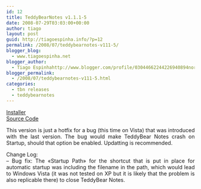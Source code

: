 ```yaml
---
id: 12
title: TeddyBearNotes v1.1.1-5
date: 2008-07-29T03:03:00+00:00
author: tiago
layout: post
guid: http://tiagoespinha.info/?p=12
permalink: /2008/07/teddybearnotes-v111-5/
blogger_blog:
  - www.tiagoespinha.net
blogger_author:
  - Tiago Espinhahttp://www.blogger.com/profile/03044662244226940894noreply@blogger.com
blogger_permalink:
  - /2008/07/teddybearnotes-v111-5.html
categories:
  - tbn releases
  - teddybearnotes
---
```

<div style="text-align: justify;">
  <a href="http://downloads.sourceforge.net/teddybearnotes/TeddyBearNotes-1.1.1-5_setup.zip?use_mirror=osdn">Installer</a><br /><a href="http://downloads.sourceforge.net/teddybearnotes/TeddyBearNotes_src_1.1.1-5.7z?use_mirror=osdn">Source Code</a></p> 
  
  <p>
    This version is just a hotfix for a bug (this time on Vista) that was introduced with the last version. The bug would make TeddyBear Notes crash on Startup, should that option be enabled. Updatting is recommended.
  </p>
  
  <p>
    Change Log:<br />&#8211; Bug fix: The «Startup Path» for the shortcut that is put in place for automatic startup was including the filename in the path, which would lead to Windows Vista (it was not tested on XP but it is likely that the problem is also replicable there) to close TeddyBear Notes.</div>